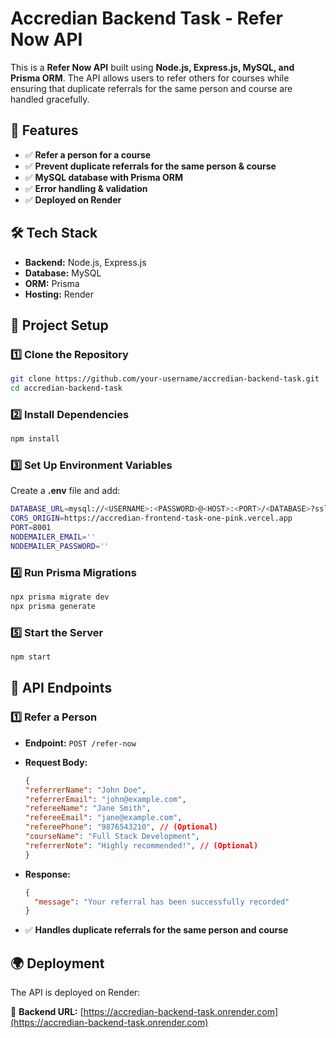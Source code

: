 # Accredian Backend Task - Refer Now API

This is a **Refer Now API** built using **Node.js, Express.js, MySQL, and Prisma ORM**. The API allows users to refer others for courses while ensuring that duplicate referrals for the same person and course are handled gracefully.

## 🚀 Features

- ✅ **Refer a person for a course**
- ✅ **Prevent duplicate referrals for the same person & course**
- ✅ **MySQL database with Prisma ORM**
- ✅ **Error handling & validation**
- ✅ **Deployed on Render**

## 🛠️ Tech Stack

- **Backend:** Node.js, Express.js
- **Database:** MySQL
- **ORM:** Prisma
- **Hosting:** Render

## 📂 Project Setup

### 1️⃣ Clone the Repository

```sh
git clone https://github.com/your-username/accredian-backend-task.git
cd accredian-backend-task
```

### 2️⃣ Install Dependencies

```sh
npm install
```

### 3️⃣ Set Up Environment Variables

Create a **.env** file and add:

```sh
DATABASE_URL=mysql://<USERNAME>:<PASSWORD>@<HOST>:<PORT>/<DATABASE>?sslaccept=strict&sslcert=/etc/secrets/aiven-ca.pem
CORS_ORIGIN=https://accredian-frontend-task-one-pink.vercel.app
PORT=8001
NODEMAILER_EMAIL=''
NODEMAILER_PASSWORD=''
```

### 4️⃣ Run Prisma Migrations

```sh
npx prisma migrate dev
npx prisma generate
```

### 5️⃣ Start the Server

```sh
npm start
```

## 🔗 API Endpoints

### 1️⃣ **Refer a Person**

- **Endpoint:** `POST /refer-now`

- **Request Body:**

  ```json
  {
  "referrerName": "John Doe",
  "referrerEmail": "john@example.com",
  "refereeName": "Jane Smith",
  "refereeEmail": "jane@example.com",
  "refereePhone": "9876543210", // (Optional)
  "courseName": "Full Stack Development",
  "referrerNote": "Highly recommended!", // (Optional)
  }
  ```

- **Response:**

  ```json
  {
    "message": "Your referral has been successfully recorded"
  }
  ```

- ✅ **Handles duplicate referrals for the same person and course**

## 🌍 Deployment

The API is deployed on Render:

🔗 **Backend URL:** [https://accredian-backend-task.onrender.com](https://accredian-backend-task.onrender.com)


